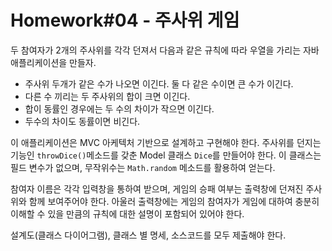 # Homework#04 - 주사위 게임

두 참여자가 2개의 주사위를 각각 던져서 다음과 같은 규칙에 따라 우열을 가리는 자바 애플리케이션을 만들자.

- 주사위 두개가 같은 수가 나오면 이긴다. 둘 다 같은 수이면 큰 수가 이긴다.
- 다른 수 끼리는 두 주사위의 합이 크면 이긴다.
- 합이 동률인 경우에는 두 수의 차이가 작으면 이긴다.
- 두수의 차이도 동률이면 비긴다.

이 애플리케이션은 MVC 아케텍처 기반으로 설계하고 구현해야 한다. 주사위를 던지는 기능인 `throwDice()`메소드를 갖춘 Model 클래스 `Dice`를 만들어야 한다. 이 클래스는 필드 변수가 없으며, 무작위수는 `Math.random` 메소드를 활용하여 얻는다.

참여자 이름은 각각 입력창을 통하여 받으며, 게임의 승패 여부는 출력창에 던져진 주사위와 함께 보여주어야 한다. 아울러 출력창에는 게임의 참여자가 게임에 대하여 충분히 이해할 수 있을 만큼의 규칙에 대한 설명이 포함되어 있어야 한다.

설계도(클래스 다이어그램), 클래스 별 명세, 소스코드를 모두 제출해야 한다.